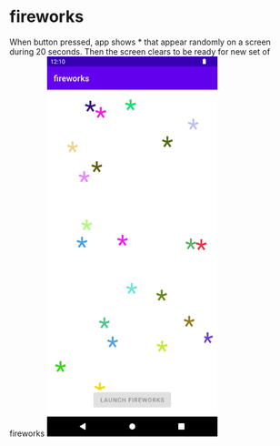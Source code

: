 # fireworks
When button pressed, app shows * that appear randomly on a screen during 20 seconds. Then the screen clears to be ready for new set of fireworks
<img alt="fireworks imitation on android" src="https://raw.githubusercontent.com/Eb43/fireworks/main//Screenshot_20240824_031147.png" style="width:300px;"/>


